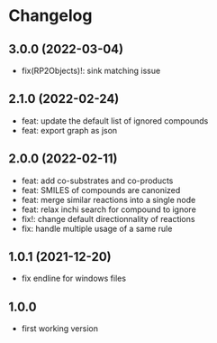 # Changelog

## 3.0.0 (2022-03-04)
- fix(RP2Objects)!: sink matching issue

## 2.1.0 (2022-02-24)
- feat: update the default list of ignored compounds
- feat: export graph as json

## 2.0.0 (2022-02-11)
- feat: add co-substrates and co-products
- feat: SMILES of compounds are canonized
- feat: merge similar reactions into a single node
- feat: relax inchi search for compound to ignore
- fix!: change default directionnality of reactions
- fix: handle multiple usage of a same rule

## 1.0.1 (2021-12-20)
- fix endline for windows files

## 1.0.0
- first working version